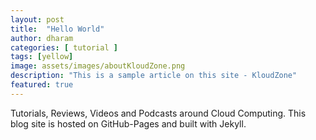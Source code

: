 ```yaml
---
layout: post
title:  "Hello World"
author: dharam
categories: [ tutorial ]
tags: [yellow]
image: assets/images/aboutKloudZone.png
description: "This is a sample article on this site - KloudZone"
featured: true
---
```


Tutorials, Reviews, Videos and Podcasts around Cloud Computing.
This blog site is hosted on GitHub-Pages and built with Jekyll.
